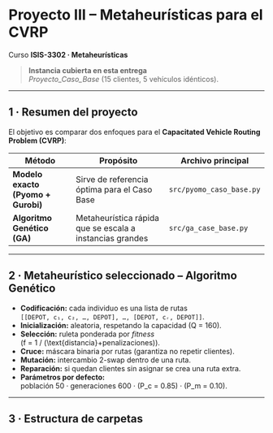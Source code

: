 # Proyecto III – Metaheurísticas para el CVRP  
Curso **ISIS-3302 · Metaheurísticas**

> **Instancia cubierta en esta entrega**  
> *Proyecto_Caso_Base* (15 clientes, 5 vehículos idénticos).

---

## 1 · Resumen del proyecto
El objetivo es comparar dos enfoques para el **Capacitated Vehicle Routing Problem (CVRP)**:

| Método | Propósito | Archivo principal |
| ------ | --------- | ----------------- |
| **Modelo exacto (Pyomo + Gurobi)** | Sirve de referencia óptima para el Caso Base | `src/pyomo_caso_base.py` |
| **Algoritmo Genético (GA)** | Metaheurística rápida que se escala a instancias grandes | `src/ga_case_base.py` |

---

## 2 · Metaheurístico seleccionado – Algoritmo Genético
* **Codificación:** cada individuo es una lista de rutas  
  `[[DEPOT, c₁, c₂, …, DEPOT], …, [DEPOT, cᵣ, DEPOT]]`.
* **Inicialización:** aleatoria, respetando la capacidad \(Q = 160\).
* **Selección:** ruleta ponderada por *fitness*  
  \(f = 1 / (\text{distancia}+penalizaciones)\).
* **Cruce:** máscara binaria por rutas (garantiza no repetir clientes).
* **Mutación:** intercambio 2-swap dentro de una ruta.
* **Reparación:** si quedan clientes sin asignar se crea una ruta extra.
* **Parámetros por defecto:**  
  población 50 · generaciones 600 · \(P_c = 0.85\) · \(P_m = 0.10\).

---

## 3 · Estructura de carpetas

